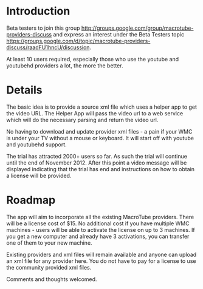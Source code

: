 # Introduction #

Beta testers to join this group http://groups.google.com/group/macrotube-providers-discuss
and express an interest under the Beta Testers topic        https://groups.google.com/d/topic/macrotube-providers-discuss/raadFU1hncU/discussion.

At least 10 users required, especially those who use the youtube and youtubehd providers a lot, the more the better.


# Details #

The basic idea is to provide a source xml file which uses a helper app to get the video URL. The Helper App will pass the video url to a web service which will do the necessary parsing and return the video url.

No having to download and update provider xml files - a pain if your WMC is under your TV without a mouse or keyboard. It will start off with youtube and youtubehd support.

The trial has attracted 2000+ users so far. As such the trial will continue until the end of November 2012. After this point a video message will be displayed indicating that the trial has end and instructions on how to obtain a license will be provided.

# Roadmap #

The app will aim to incorporate all the existing MacroTube providers. There will be a license cost of $15. No additional cost if you have multiple WMC machines - users will be able to activate the license on up to 3 machines. If you get a new computer and already have 3 activations, you can transfer one of them to your new machine.

Existing providers and xml files will remain available and anyone can upload an xml file for any provider here. You do not have to pay for a license to use the community provided xml files.

Comments and thoughts welcomed.